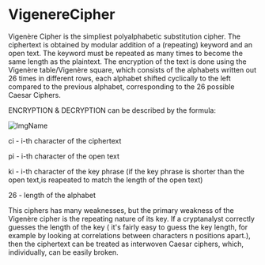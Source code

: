 # VigenereCipher
Vigenère Cipher is the simpliest polyalphabetic substitution cipher. The ciphertext is obtained by modular addition of a (repeating) keyword and an open text. The keyword must be repeated as many times to become the same length as the plaintext.
The encryption of the text is done using the Vigenère table/Vigenère square, which  consists of the alphabets written out 26 times in different rows, each alphabet shifted cyclically to the left compared to the previous alphabet, corresponding to the 26 possible Caesar Ciphers.

ENCRYPTION & DECRYPTION can be described by the formula: 

![ImgName](https://pages.mtu.edu/~shene/NSF-4/Tutorial/VIG/IMG-EN-DE-500.jpg)

ci - i-th character of the ciphertext

pi - i-th character of the open text

ki - i-th character of the key phrase (if the key phrase is shorter than the open text,is reapeated to match the length of the open text)

26 - length of the alphabet

This ciphers has many weaknesses, but the primary weakness of the Vigenère cipher is the repeating nature of its key. If a cryptanalyst correctly guesses the length of the key ( it's fairly easy to guess the key length, for example by looking at correlations between characters n positions apart.), 
then the ciphertext can be treated as interwoven Caesar ciphers, which, individually, can be easily broken.
